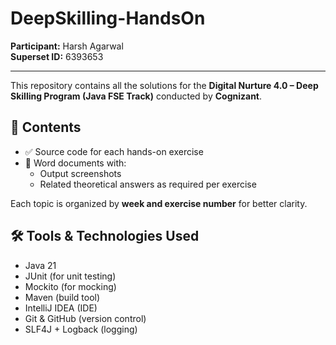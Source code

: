 # DeepSkilling-HandsOn

**Participant:** Harsh Agarwal  
**Superset ID:** 6393653  

---

This repository contains all the solutions for the **Digital Nurture 4.0 – Deep Skilling Program (Java FSE Track)** conducted by **Cognizant**.

## 📂 Contents

- ✅ Source code for each hands-on exercise
- 📝 Word documents with:
  - Output screenshots
  - Related theoretical answers as required per exercise

Each topic is organized by **week and exercise number** for better clarity.

## 🛠 Tools & Technologies Used

- Java 21
- JUnit (for unit testing)
- Mockito (for mocking)
- Maven (build tool)
- IntelliJ IDEA (IDE)
- Git & GitHub (version control)
- SLF4J + Logback (logging)